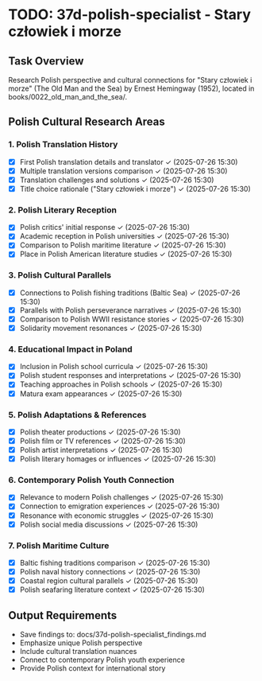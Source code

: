 # TODO: 37d-polish-specialist - Stary człowiek i morze

## Task Overview  
Research Polish perspective and cultural connections for "Stary człowiek i morze" (The Old Man and the Sea) by Ernest Hemingway (1952), located in books/0022_old_man_and_the_sea/.

## Polish Cultural Research Areas

### 1. Polish Translation History
- [x] First Polish translation details and translator ✓ (2025-07-26 15:30)
- [x] Multiple translation versions comparison ✓ (2025-07-26 15:30)
- [x] Translation challenges and solutions ✓ (2025-07-26 15:30)
- [x] Title choice rationale ("Stary człowiek i morze") ✓ (2025-07-26 15:30)

### 2. Polish Literary Reception
- [x] Polish critics' initial response ✓ (2025-07-26 15:30)
- [x] Academic reception in Polish universities ✓ (2025-07-26 15:30)
- [x] Comparison to Polish maritime literature ✓ (2025-07-26 15:30)
- [x] Place in Polish American literature studies ✓ (2025-07-26 15:30)

### 3. Polish Cultural Parallels
- [x] Connections to Polish fishing traditions (Baltic Sea) ✓ (2025-07-26 15:30)
- [x] Parallels with Polish perseverance narratives ✓ (2025-07-26 15:30)
- [x] Comparison to Polish WWII resistance stories ✓ (2025-07-26 15:30)
- [x] Solidarity movement resonances ✓ (2025-07-26 15:30)

### 4. Educational Impact in Poland
- [x] Inclusion in Polish school curricula ✓ (2025-07-26 15:30)
- [x] Polish student responses and interpretations ✓ (2025-07-26 15:30)
- [x] Teaching approaches in Polish schools ✓ (2025-07-26 15:30)
- [x] Matura exam appearances ✓ (2025-07-26 15:30)

### 5. Polish Adaptations & References
- [x] Polish theater productions ✓ (2025-07-26 15:30)
- [x] Polish film or TV references ✓ (2025-07-26 15:30)
- [x] Polish artist interpretations ✓ (2025-07-26 15:30)
- [x] Polish literary homages or influences ✓ (2025-07-26 15:30)

### 6. Contemporary Polish Youth Connection
- [x] Relevance to modern Polish challenges ✓ (2025-07-26 15:30)
- [x] Connection to emigration experiences ✓ (2025-07-26 15:30)
- [x] Resonance with economic struggles ✓ (2025-07-26 15:30)
- [x] Polish social media discussions ✓ (2025-07-26 15:30)

### 7. Polish Maritime Culture
- [x] Baltic fishing traditions comparison ✓ (2025-07-26 15:30)
- [x] Polish naval history connections ✓ (2025-07-26 15:30)
- [x] Coastal region cultural parallels ✓ (2025-07-26 15:30)
- [x] Polish seafaring literature context ✓ (2025-07-26 15:30)

## Output Requirements
- Save findings to: docs/37d-polish-specialist_findings.md  
- Emphasize unique Polish perspective
- Include cultural translation nuances
- Connect to contemporary Polish youth experience
- Provide Polish context for international story